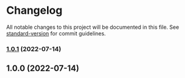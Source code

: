 # Changelog

All notable changes to this project will be documented in this file. See [standard-version](https://github.com/conventional-changelog/standard-version) for commit guidelines.

### [1.0.1](https://github.com/ParamagicDev/create-konnor-app/compare/v1.0.0...v1.0.1) (2022-07-14)

## 1.0.0 (2022-07-14)
